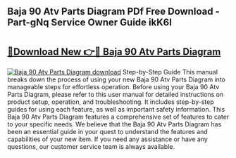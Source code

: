 ## Baja 90 Atv Parts Diagram PDf Free Download - Part-gNq Service Owner Guide ikK6I

# <h2><a href="http://dfknlc.blite.top/?on=Baja+90+Atv+Parts+Diagram">🔗Download New 👉🔴 Baja 90 Atv Parts Diagram</a></h2>

[![Baja 90 Atv Parts Diagram download](https://i.imgur.com/lujVjoI.png)](http://dfknlc.blite.top/?on=Baja+90+Atv+Parts+Diagram)
Step-by-Step Guide This manual breaks down the process of using your new Baja 90 Atv Parts Diagram into manageable steps for effortless operation. Before using your Baja 90 Atv Parts Diagram, please refer to this user manual for detailed instructions on product setup, operation, and troubleshooting. It includes step-by-step guides for using each feature, as well as important safety information. This Baja 90 Atv Parts Diagram features a comprehensive set of features to cater to your specific needs. We believe that the Baja 90 Atv Parts Diagram has been an essential guide in your quest to understand the features and capabilities of your new item. If you need any assistance or have any questions, our customer service team is always available.
